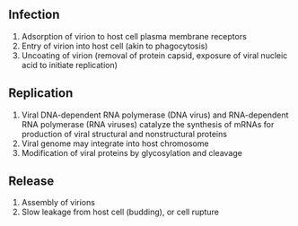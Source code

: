 ## Infection
1. Adsorption of virion to host cell plasma membrane receptors
2. Entry of virion into host cell (akin to phagocytosis)
3. Uncoating of virion (removal of protein capsid, exposure of viral nucleic acid to initiate replication)
## Replication
1. Viral DNA-dependent RNA polymerase (DNA virus) and RNA-dependent RNA polymerase (RNA viruses) catalyze the synthesis of mRNAs for production of viral structural and nonstructural proteins
2. Viral genome may integrate into host chromosome
3. Modification of viral proteins by glycosylation and cleavage 
## Release
1. Assembly of virions
2. Slow leakage from host cell (budding), or cell rupture